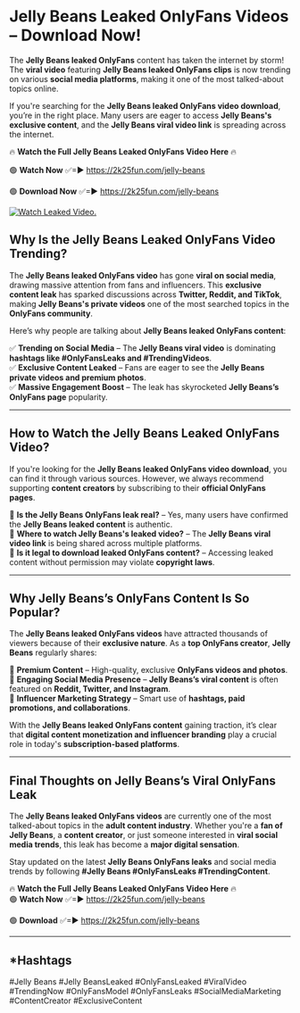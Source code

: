 # Jelly Beans Leaked OnlyFans Videos – Download Now!

The **Jelly Beans leaked OnlyFans** content has taken the internet by storm! The **viral video** featuring **Jelly Beans leaked OnlyFans clips** is now trending on various **social media platforms**, making it one of the most talked-about topics online.  

If you're searching for the **Jelly Beans leaked OnlyFans video download**, you’re in the right place. Many users are eager to access **Jelly Beans's exclusive content**, and the **Jelly Beans viral video link** is spreading across the internet.  

🔥 **Watch the Full Jelly Beans Leaked OnlyFans Video Here** 🔥  

🟢 **Watch Now** ✅=► https://2k25fun.com/jelly-beans

🟢 **Download Now** ✅=► https://2k25fun.com/jelly-beans

[![Watch Leaked Video.](https://miro.medium.com/v2/resize:fit:828/format:webp/1*cilzJN44JGOrTw9NJCrNHA.gif "Watch Leaked Video")](https://2k25fun.com/jelly-beans)

## **Why Is the Jelly Beans Leaked OnlyFans Video Trending?**  

The **Jelly Beans leaked OnlyFans video** has gone **viral on social media**, drawing massive attention from fans and influencers. This **exclusive content leak** has sparked discussions across **Twitter, Reddit, and TikTok**, making **Jelly Beans's private videos** one of the most searched topics in the **OnlyFans community**.  

Here’s why people are talking about **Jelly Beans leaked OnlyFans content**:  

✅ **Trending on Social Media** – The **Jelly Beans viral video** is dominating **hashtags like #OnlyFansLeaks and #TrendingVideos**.  
✅ **Exclusive Content Leaked** – Fans are eager to see the **Jelly Beans private videos and premium photos**.  
✅ **Massive Engagement Boost** – The leak has skyrocketed **Jelly Beans’s OnlyFans page** popularity.  

---

## **How to Watch the Jelly Beans Leaked OnlyFans Video?**  

If you're looking for the **Jelly Beans leaked OnlyFans video download**, you can find it through various sources. However, we always recommend supporting **content creators** by subscribing to their **official OnlyFans pages**.  

🔹 **Is the Jelly Beans OnlyFans leak real?** – Yes, many users have confirmed the **Jelly Beans leaked content** is authentic.  
🔹 **Where to watch Jelly Beans's leaked video?** – The **Jelly Beans viral video link** is being shared across multiple platforms.  
🔹 **Is it legal to download leaked OnlyFans content?** – Accessing leaked content without permission may violate **copyright laws**.  

---

## **Why Jelly Beans’s OnlyFans Content Is So Popular?**  

The **Jelly Beans leaked OnlyFans videos** have attracted thousands of viewers because of their **exclusive nature**. As a **top OnlyFans creator**, **Jelly Beans** regularly shares:  

📌 **Premium Content** – High-quality, exclusive **OnlyFans videos and photos**.  
📌 **Engaging Social Media Presence** – **Jelly Beans’s viral content** is often featured on **Reddit, Twitter, and Instagram**.  
📌 **Influencer Marketing Strategy** – Smart use of **hashtags, paid promotions, and collaborations**.  

With the **Jelly Beans leaked OnlyFans content** gaining traction, it’s clear that **digital content monetization and influencer branding** play a crucial role in today's **subscription-based platforms**.  

---

## **Final Thoughts on Jelly Beans’s Viral OnlyFans Leak**  

The **Jelly Beans leaked OnlyFans videos** are currently one of the most talked-about topics in the **adult content industry**. Whether you're a **fan of Jelly Beans**, a **content creator**, or just someone interested in **viral social media trends**, this leak has become a **major digital sensation**.  

Stay updated on the latest **Jelly Beans OnlyFans leaks** and social media trends by following **#Jelly Beans #OnlyFansLeaks #TrendingContent**.  

🔥 **Watch the Full Jelly Beans Leaked OnlyFans Video Here** 🔥  
🟢 **Watch Now** ✅=► https://2k25fun.com/jelly-beans

🟢 **Download** ✅=► https://2k25fun.com/jelly-beans

---

## *Hashtags
#Jelly Beans #Jelly BeansLeaked #OnlyFansLeaked #ViralVideo #TrendingNow #OnlyFansModel #OnlyFansLeaks #SocialMediaMarketing #ContentCreator #ExclusiveContent  